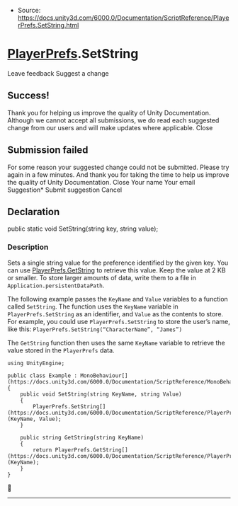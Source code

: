 * Source: https://docs.unity3d.com/6000.0/Documentation/ScriptReference/PlayerPrefs.SetString.html

#  [PlayerPrefs](https://docs.unity3d.com/6000.0/Documentation/ScriptReference/PlayerPrefs.html).SetString
Leave feedback
Suggest a change
## Success!
Thank you for helping us improve the quality of Unity Documentation. Although we cannot accept all submissions, we do read each suggested change from our users and will make updates where applicable.
Close
## Submission failed
For some reason your suggested change could not be submitted. Please <a>try again</a> in a few minutes. And thank you for taking the time to help us improve the quality of Unity Documentation.
Close
Your name Your email Suggestion* Submit suggestion
Cancel
## Declaration
public static void SetString(string key, string value); 
### Description
Sets a single string value for the preference identified by the given key. You can use [PlayerPrefs.GetString](https://docs.unity3d.com/6000.0/Documentation/ScriptReference/PlayerPrefs.GetString.html) to retrieve this value. 
Keep the value at 2 KB or smaller. To store larger amounts of data, write them to a file in `Application.persistentDataPath`.  
  
The following example passes the `KeyName` and `Value` variables to a function called `SetString`. The function uses the `KeyName` variable in `PlayerPrefs.SetString` as an identifier, and `Value` as the contents to store. For example, you could use `PlayerPrefs.SetString` to store the user’s name, like this: `PlayerPrefs.SetString(“CharacterName”, “James”)`  
  
The `GetString` function then uses the same `KeyName` variable to retrieve the value stored in the `PlayerPrefs` data.
```
using UnityEngine;  
  
public class Example : MonoBehaviour[](https://docs.unity3d.com/6000.0/Documentation/ScriptReference/MonoBehaviour.html)
{
    public void SetString(string KeyName, string Value)
    {
        PlayerPrefs.SetString[](https://docs.unity3d.com/6000.0/Documentation/ScriptReference/PlayerPrefs.SetString.html)(KeyName, Value);
    }  
  
    public string GetString(string KeyName)
    {
        return PlayerPrefs.GetString[](https://docs.unity3d.com/6000.0/Documentation/ScriptReference/PlayerPrefs.GetString.html)(KeyName);
    }
}

```

* * *
